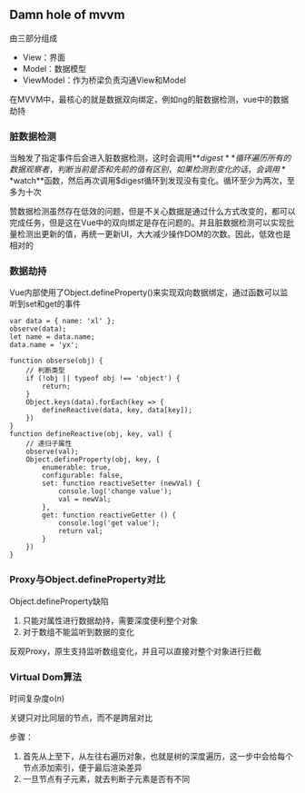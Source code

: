 ## Damn hole of mvvm

由三部分组成

- View：界面
- Model：数据模型
- ViewModel：作为桥梁负责沟通View和Model

在MVVM中，最核心的就是数据双向绑定，例如ng的脏数据检测，vue中的数据劫持

### 脏数据检测

当触发了指定事件后会进入脏数据检测，这时会调用**$digest**循环遍历所有的数据观察者，判断当前是否和先前的值有区别，如果检测到变化的话，会调用**$watch**函数，然后再次调用$digest循环到发现没有变化。循环至少为两次，至多为十次

赞数据检测虽然存在低效的问题，但是不关心数据是通过什么方式改变的，都可以完成任务，但是这在Vue中的双向绑定是存在问题的。并且脏数据检测可以实现批量检测出更新的值，再统一更新UI，大大减少操作DOM的次数。因此，低效也是相对的

### 数据劫持

Vue内部使用了Object.defineProperty()来实现双向数据绑定，通过函数可以监听到set和get的事件

```
var data = { name: 'xl' };
observe(data);
let name = data.name;
data.name = 'yx';

function obserse(obj) {
    // 判断类型
    if (!obj || typeof obj !== 'object') {
        return;
    }
    Object.keys(data).forEach(key => {
        defineReactive(data, key, data[key]);
    })
}
function defineReactive(obj, key, val) {
	// 递归子属性
    observe(val);
    Object.defineProperty(obj, key, {
        enumerable: true,
        configurable: false,
        set: function reactiveSetter (newVal) {
            console.log('change value');
            val = newVal;
        },
        get: function reactiveGetter () {
            console.log('get value');
            return val;
        }
    })
}
```

### Proxy与Object.defineProperty对比

Object.defineProperty缺陷

1. 只能对属性进行数据劫持，需要深度便利整个对象
2. 对于数组不能监听到数据的变化

反观Proxy，原生支持监听数组变化，并且可以直接对整个对象进行拦截

### Virtual Dom算法

时间复杂度o(n)

关键只对比同层的节点，而不是跨层对比

步骤：

1. 首先从上至下，从左往右遍历对象，也就是树的深度遍历，这一步中会给每个节点添加索引，便于最后渲染差异
2. 一旦节点有子元素，就去判断子元素是否有不同


